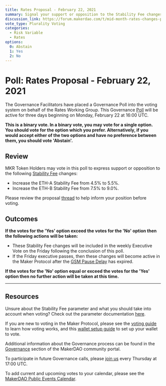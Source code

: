 ```yaml
---
title: Rates Proposal - February 22, 2021
summary: Signal your support or opposition to the Stability Fee changes listed in this poll.
discussion_link: https://forum.makerdao.com/t/mid-month-rates-changes-proposal-19-feb-2021/6660
vote_type: Plurality Voting
categories:
  - Risk Variable
  - Rates
options:
  0: Abstain
  1: Yes
  2: No
---
```


# Poll: Rates Proposal - February 22, 2021

The Governance Facilitators have placed a Governance Poll into the voting system on behalf of the Rates Working Group. This Governance [Poll](https://community-development.makerdao.com/en/learn/governance/on-chain-gov) will be active for three days beginning on Monday, February 22 at 16:00 UTC.

**This is a binary vote. In a binary vote, you may vote for a single option. You should vote for the option which you prefer. Alternatively, if you would accept either of the two options and have no preference between them, you should vote 'Abstain'.**

## Review

MKR Token Holders may vote in this poll to express support or opposition to the following [Stability Fee](https://community-development.makerdao.com/en/learn/governance/param-stability-fee) changes:
- Increase the ETH-A Stability Fee from 4.5% to 5.5%.
- Increase the ETH-B Stability Fee from 7.5% to 9.0%.

Please review the proposal [thread](https://forum.makerdao.com/t/mid-month-rates-changes-proposal-19-feb-2021/6660) to help inform your position before voting.

## Outcomes

**If the votes for the 'Yes' option exceed the votes for the 'No' option then the following actions will be taken:**
- These Stability Fee changes will be included in the weekly Executive Vote on the Friday following the conclusion of this poll.
- If the Friday executive passes, then these changes will become active in the Maker Protocol after the [GSM Pause Delay](https://community-development.makerdao.com/en/learn/governance/param-gsm-pause-delay) has expired.

**If the votes for the 'No' option equal or exceed the votes for the 'Yes' option then no further action will be taken at this time.**

---

## Resources

Unsure about the Stability Fee parameter and what you should take into account when voting? Check out the parameter documentation [here](https://community-development.makerdao.com/en/learn/governance/param-stability-fee).

If you are new to voting in the Maker Protocol, please see the [voting guide](https://community-development.makerdao.com/en/learn/governance/how-voting-works/) to learn how voting works, and this [wallet setup guide](https://community-development.makerdao.com/en/learn/governance/voting-setup/) to set up your wallet to vote.

Additional information about the Governance process can be found in the [Governance](https://community-development.makerdao.com/en/learn/governance) section of the MakerDAO community portal.

To participate in future Governance calls, please [join us](https://github.com/makerdao/community/tree/master/governance/governance-and-risk-meetings) every Thursday at 17:00 UTC.

To add current and upcoming votes to your calendar, please see the [MakerDAO Public Events Calendar](https://calendar.google.com/calendar/embed?src=makerdao.com_3efhm2ghipksegl009ktniomdk%40group.calendar.google.com&ctz=UTC&mode=week&showCalendars=0&showPrint=0).
